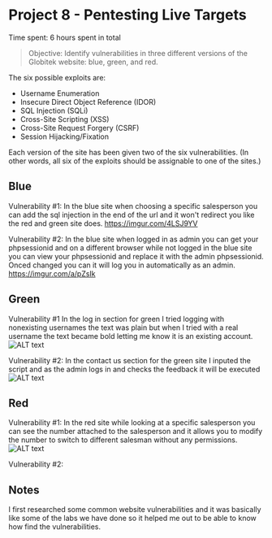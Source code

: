 # Project 8 - Pentesting Live Targets

Time spent: 6 hours spent in total

> Objective: Identify vulnerabilities in three different versions of the Globitek website: blue, green, and red.

The six possible exploits are:
* Username Enumeration
* Insecure Direct Object Reference (IDOR)
* SQL Injection (SQLi)
* Cross-Site Scripting (XSS)
* Cross-Site Request Forgery (CSRF)
* Session Hijacking/Fixation

Each version of the site has been given two of the six vulnerabilities. (In other words, all six of the exploits should be assignable to one of the sites.)

## Blue

Vulnerability #1: In the blue site when choosing a specific salesperson you can add the sql injection in the end of the url and it won't redirect you like the red and green site does.
https://imgur.com/4LSJ9YV

Vulnerability #2: In the blue site when logged in as admin you can get your phpsessionid and on a different browser while not logged in the blue site you can view your phpsessionid and replace it with the admin phpsessionid. Onced changed you can it will log you in automatically as an admin.
https://imgur.com/a/pZsIk

## Green

Vulnerability #1 In the log in section for green I tried logging with nonexisting usernames the text was plain but when I tried with a real username the text became bold letting me know it is an existing account.
![ALT text](https://imgur.com/a/zXTyj)

Vulnerability #2: In the contact us section for the green site I inputed the script and as the admin logs in and checks the feedback it will be executed
![ALT text](https://imgur.com/a/C5aUf)

## Red

Vulnerability #1: In the red site while looking at a specific salesperson you can see the number attached to the salesperson and it allows you to modify the number to switch to different salesman without any permissions.
![ALT text](https://imgur.com/a/oHb2l)

Vulnerability #2: 



## Notes

I first researched some common website vulnerabilities and it was basically like some of the labs we have done so it helped me out to be able to know how find the vulnerabilities.
